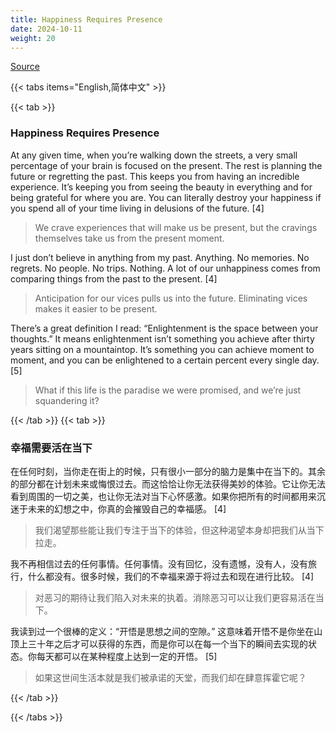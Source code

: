 ```yaml
---
title: Happiness Requires Presence
date: 2024-10-11
weight: 20
---
```


[Source](https://www.navalmanack.com/almanack-of-naval-ravikant/happiness-requires-presence)

{{< tabs items="English,简体中文" >}}

{{< tab >}}

### Happiness Requires Presence

At any given time, when you’re walking down the streets, a very small percentage of your brain is focused on the present. The rest is planning the future or regretting the past. This keeps you from having an incredible experience. It’s keeping you from seeing the beauty in everything and for being grateful for where you are. You can literally destroy your happiness if you spend all of your time living in delusions of the future. [4]

> We crave experiences that will make us be present, but the cravings themselves take us from the present moment.

I just don’t believe in anything from my past. Anything. No memories. No regrets. No people. No trips. Nothing. A lot of our unhappiness comes from comparing things from the past to the present. [4]

> Anticipation for our vices pulls us into the future. Eliminating vices makes it easier to be present.

There’s a great definition I read: “Enlightenment is the space between your thoughts.” It means enlightenment isn’t something you achieve after thirty years sitting on a mountaintop. It’s something you can achieve moment to moment, and you can be enlightened to a certain percent every single day. [5]

> What if this life is the paradise we were promised, and we’re just squandering it?

{{< /tab >}}
{{< tab >}}

### 幸福需要活在当下

在任何时刻，当你走在街上的时候，只有很小一部分的脑力是集中在当下的。其余的部分都在计划未来或悔恨过去。而这恰恰让你无法获得美妙的体验。它让你无法看到周围的一切之美，也让你无法对当下心怀感激。如果你把所有的时间都用来沉迷于未来的幻想之中，你真的会摧毁自己的幸福感。 [4]

> 我们渴望那些能让我们专注于当下的体验，但这种渴望本身却把我们从当下拉走。

我不再相信过去的任何事情。任何事情。没有回忆，没有遗憾，没有人，没有旅行，什么都没有。很多时候，我们的不幸福来源于将过去和现在进行比较。 [4]

> 对恶习的期待让我们陷入对未来的执着。消除恶习可以让我们更容易活在当下。

我读到过一个很棒的定义：“开悟是思想之间的空隙。” 这意味着开悟不是你坐在山顶上三十年之后才可以获得的东西，而是你可以在每一个当下的瞬间去实现的状态。你每天都可以在某种程度上达到一定的开悟。 [5]

> 如果这世间生活本就是我们被承诺的天堂，而我们却在肆意挥霍它呢？

{{< /tab >}}

{{< /tabs >}}

